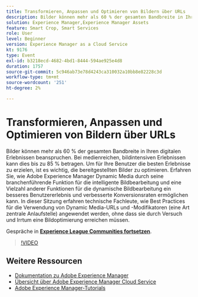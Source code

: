 ```yaml
---
title: Transformieren, Anpassen und Optimieren von Bildern über URLs
description: Bilder können mehr als 60 % der gesamten Bandbreite in Ihren digitalen Erlebnissen beanspruchen. Bei medienreichen, bildintensiven Erlebnissen kann dies bis zu 85 % betragen. Um für Ihre Benutzer die besten Erlebnisse zu erzielen, ist es wichtig, die bereitgestellten Bilder zu optimieren. Erfahren Sie, wie Adobe Experience Manager Dynamic Media durch seine branchenführende Funktion für die intelligente Bildbearbeitung und eine Vielzahl anderer Funktionen für die dynamische Bildbearbeitung ein besseres Benutzererlebnis und verbesserte Konversionsraten ermöglichen kann. In dieser Sitzung erfahren technische Fachleute, wie Best Practices für die Verwendung von Dynamic Media-URLs und -Modifikatoren (eine Art zentrale Anlaufstelle) angewendet werden, ohne dass sie durch Versuch und Irrtum eine Bildoptimierung erreichen müssen.
solution: Experience Manager,Experience Manager Assets
feature: Smart Crop, Smart Services
role: User
level: Beginner
version: Experience Manager as a Cloud Service
kt: 9176
type: Event
exl-id: b3218ecd-4682-4bd1-8444-594ae925e4d8
duration: 1757
source-git-commit: 5c946ab73e78d4243ca310032a10bb8e82228c3d
workflow-type: tm+mt
source-wordcount: '251'
ht-degree: 2%

---
```


# Transformieren, Anpassen und Optimieren von Bildern über URLs

Bilder können mehr als 60 % der gesamten Bandbreite in Ihren digitalen Erlebnissen beanspruchen. Bei medienreichen, bildintensiven Erlebnissen kann dies bis zu 85 % betragen. Um für Ihre Benutzer die besten Erlebnisse zu erzielen, ist es wichtig, die bereitgestellten Bilder zu optimieren. Erfahren Sie, wie Adobe Experience Manager Dynamic Media durch seine branchenführende Funktion für die intelligente Bildbearbeitung und eine Vielzahl anderer Funktionen für die dynamische Bildbearbeitung ein besseres Benutzererlebnis und verbesserte Konversionsraten ermöglichen kann. In dieser Sitzung erfahren technische Fachleute, wie Best Practices für die Verwendung von Dynamic Media-URLs und -Modifikatoren (eine Art zentrale Anlaufstelle) angewendet werden, ohne dass sie durch Versuch und Irrtum eine Bildoptimierung erreichen müssen.

Gespräche in **[Experience League Communities fortsetzen](https://adobe.ly/3F58miP)**.

>[!VIDEO](https://video.tv.adobe.com/v/337847/?quality=12&learn=on&hidetitle=true)

## Weitere Ressourcen

- [Dokumentation zu Adobe Experience Manager](https://experienceleague.adobe.com/docs/experience-manager-cloud-service.html)
- [Übersicht über Adobe Experience Manager Cloud Service](https://experienceleague.adobe.com/docs/experience-manager-cloud-service/overview/home.html)
- [Adobe Experience Manager-Tutorials](https://experienceleague.adobe.com/docs/experience-manager-tutorials.html)
